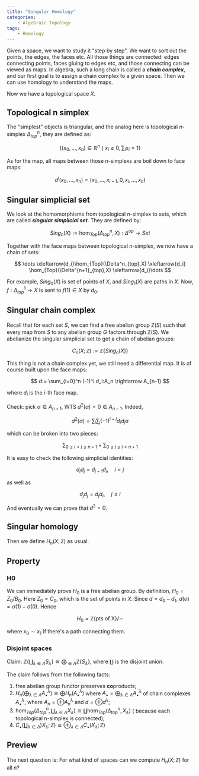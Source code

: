 ```yaml
---
title: "Singular Homology"
categories: 
    - Algebraic Topology
tags: 
    - Homology
---
```


Given a space, we want to study it "step by step". We want to sort out the points, the edges, the faces etc. All those things are connected: edges connecting points,  faces gluing to edges etc, and those connecting can be viewed as maps. In algebra, such a long chain is called a ***chain complex***, and our first goal is to assign a chain complex to a given space. Then we can use homology to understand the maps. 

<!--more-->

Now we have a topological space $X$.

## Topological n simplex

The "simplest" objects is triangular, and the analog here is topological $n$-simplex $\Delta^n_{top}$, they are defined as:

$$
\{ (x_0,\dots,x_n)\in \mathbb{R}^n \mid x_i\geq 0, \sum_i x_i =1 \}
$$

As for the map, all maps between those $n$-simplexs are boil down to face maps: 

$$
d^i(x_0,\dots,x_n) = (x_0,\dots,x_{i-1},0, x_i,\dots,x_n)
$$

## Singular simplicial set

We look at the homomorphisms from topological $n$-simplex to sets, which are called ***singular simplicial set***. They are defined by:

$$
Sing_n(X):=\hom_{Top}(\Delta^{n}_{top},X) : \Delta^{op} \rightarrow Set
$$

Together with the face maps between topological $n$-simplex, we now have a chain of sets:

$$
\dots \xleftarrow{d_i}\hom_{Top}(\Delta^n_{top},X) \xleftarrow{d_i} \hom_{Top}(\Delta^{n+1}_{top},X) \xleftarrow{d_i}\dots 
$$

For example, $Sing_0 (X)$ is set of points of $X$, and $Sing_1(X)$ are paths in $X$. Now, $f: \Delta^{1}_{top}\rightarrow X$ is sent to $f(1)\in X$ by $d_0$.

## Singular chain complex

Recall that for each set $S$, we can find a free abelian group $\mathbb{Z}(S)$ such that every map from $S$ to any abelian group $G$ factors through $\mathbb{Z}(S)$.  We abelianize the singular simplicial set to get a chain of abelian groups: 

$$
C_n(X;\mathbb{Z}):=\mathbb{Z}\{Sing_n(X)\}
$$

This thing is not a chain complex yet, we still need a differential map. It is of course built upon the face maps:

$$
d:= \sum_{i=0}^n (-1)^i d_i:A_n \rightarrow A_{n-1}
$$

where $d_i$ is the $i$-th face map. 

Check: pick $\alpha \in A_{n+1}$, WTS $d^2(\alpha) = 0 \in A_{n-1}$. Indeed, 

$$
d^2(\alpha)= \sum_i \sum_j (-1)^{i+j} d_i d_j \alpha
$$

which can be broken into two pieces:

$$
\sum_{0\leq i < j \leq n+1} + \sum_{0\leq j \leq i <n+1}
$$

It is easy to check the following simplicial identities:

$$
d_id_j = d_{j-1}d_i,\quad i<j
$$ 

as well as

$$
d_j d_j = d_j d_i, \quad j \leq i
$$

And eventually we can prove that $d^2=0$.


## Singular homology 

Then we define $H_n(X;\mathbb{Z})$ as usual. 

## Property

### H0

We can immediately prove $H_0$ is a free abelian group. By definition, $H_0=Z_0/B_0$. Here $Z_0=C_0$, which is the set of points in $X$. Since $d=d_0-d_1$, $d(\sigma) = \sigma(1)-\sigma(0)$. Hence 

$$
H_0 = \mathbb{Z}\{\text{pts of X}\}/\sim
$$

where $x_0\sim x_1$ if there's a path connecting them.

### Disjoint spaces

Claim: $\mathbb{Z}\{\amalg_{\lambda\in \Lambda} S_\lambda\}\cong \bigoplus_{\in \Lambda} \mathbb{Z}\{S_\lambda\}$, where $\amalg$ is the disjoint union.

The claim follows from the following facts:
1. free abelian group functor preserves **co**products;
2. $H_n(\bigoplus_{\lambda\in \Lambda} A^\lambda_\bullet ) \cong \bigoplus H_n(A^\lambda_\bullet)$
where $A_\bullet= \bigoplus_{\lambda \in \Lambda} A_\bullet^\lambda$ of chain complexes $A_\bullet^\lambda$, where $A_n = \oplus A_n^\lambda$ and $d= \oplus d^\lambda$;
3. $\hom_{Top}(\Delta^n_{top},\amalg_{\lambda \in \Lambda}X_\lambda) \cong \amalg \hom_{Top}(\Delta^n_{top},X_\lambda)$ ( because each topological n-simplex is connected);
4. $C_\bullet (\amalg_{\lambda\in\Lambda}) X_\lambda; \mathbb{Z}) \cong \oplus_{\lambda \in \Lambda} C_\bullet(X_\lambda;\mathbb{Z})$

## Preview

The next question is: For what kind of spaces can we compute $H_n(X;\mathbb{Z})$ for all $n$?